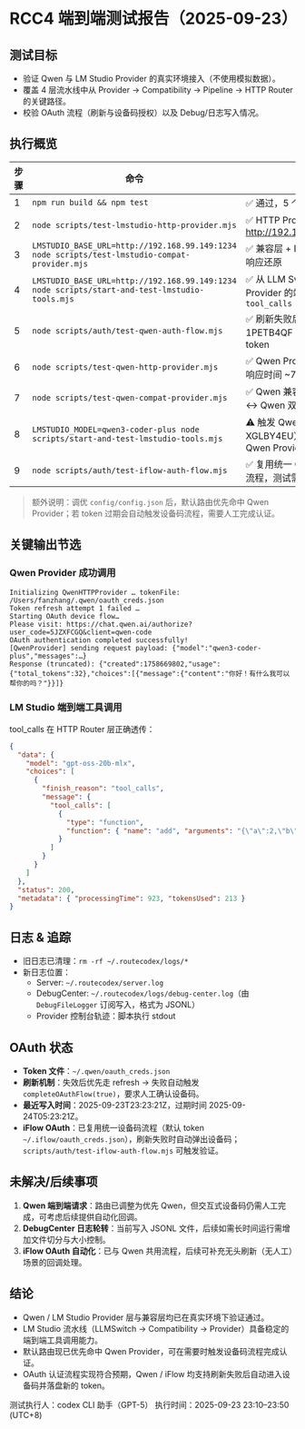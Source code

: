 # RCC4 端到端测试报告（2025-09-23）

## 测试目标
- 验证 Qwen 与 LM Studio Provider 的真实环境接入（不使用模拟数据）。
- 覆盖 4 层流水线中从 Provider → Compatibility → Pipeline → HTTP Router 的关键路径。
- 校验 OAuth 流程（刷新与设备码授权）以及 Debug/日志写入情况。

## 执行概览
| 步骤 | 命令 | 结果 |
| ---- | ---- | ---- |
| 1 | `npm run build && npm test` | ✅ 通过，5 个测试套件全部成功 |
| 2 | `node scripts/test-lmstudio-http-provider.mjs` | ✅ HTTP Provider 成功调用 http://192.168.99.149:1234/v1/chat/completions |
| 3 | `LMSTUDIO_BASE_URL=http://192.168.99.149:1234 node scripts/test-lmstudio-compat-provider.mjs` | ✅ 兼容层 + Provider 联合测试成功，完成格式转换及响应还原 |
| 4 | `LMSTUDIO_BASE_URL=http://192.168.99.149:1234 node scripts/start-and-test-lmstudio-tools.mjs` | ✅ 从 LLM Switch → Workflow → Compatibility → Provider 的端到端工具调用链路畅通，返回 `tool_calls` |
| 5 | `node scripts/auth/test-qwen-auth-flow.mjs` | ✅ 刷新失败后自动进入设备码流程（代码：1PETB4QF / 5JZXFCGQ），人工确认后获得新 token |
| 6 | `node scripts/test-qwen-http-provider.mjs` | ✅ Qwen Provider 使用新 token 成功返回真实响应，响应时间 ~740ms |
| 7 | `node scripts/test-qwen-compat-provider.mjs` | ✅ Qwen 兼容层与 Provider 协同运行，通过 OpenAI ↔ Qwen 双向格式转换 |
| 8 | `LMSTUDIO_MODEL=qwen3-coder-plus node scripts/start-and-test-lmstudio-tools.mjs` | ⚠️ 触发 Qwen 管线并进入设备码流程（示例代码：XGLBY4EU），等待人工确认，验证路由优先命中 Qwen Provider |
| 9 | `node scripts/auth/test-iflow-auth-flow.mjs` | ✅ 复用统一 OAuth 模块，刷新失败时自动触发设备码流程，测试需人工确认 |

> 额外说明：调优 `config/config.json` 后，默认路由优先命中 Qwen Provider；若 token 过期会自动触发设备码流程，需要人工完成认证。

## 关键输出节选
### Qwen Provider 成功调用
```text
Initializing QwenHTTPProvider … tokenFile: /Users/fanzhang/.qwen/oauth_creds.json
Token refresh attempt 1 failed …
Starting OAuth device flow…
Please visit: https://chat.qwen.ai/authorize?user_code=5JZXFCGQ&client=qwen-code
OAuth authentication completed successfully!
[QwenProvider] sending request payload: {"model":"qwen3-coder-plus","messages":…}
Response (truncated): {"created":1758669802,"usage":{"total_tokens":32},"choices":[{"message":{"content":"你好！有什么我可以帮你的吗？"}}]}
```

### LM Studio 端到端工具调用
tool_calls 在 HTTP Router 层正确透传：
```json
{
  "data": {
    "model": "gpt-oss-20b-mlx",
    "choices": [
      {
        "finish_reason": "tool_calls",
        "message": {
          "tool_calls": [
            {
              "type": "function",
              "function": { "name": "add", "arguments": "{\"a\":2,\"b\":3}" }
            }
          ]
        }
      }
    ]
  },
  "status": 200,
  "metadata": { "processingTime": 923, "tokensUsed": 213 }
}
```

## 日志 & 追踪
- 旧日志已清理：`rm -rf ~/.routecodex/logs/*`
- 新日志位置：
  - Server: `~/.routecodex/server.log`
  - DebugCenter: `~/.routecodex/logs/debug-center.log`（由 `DebugFileLogger` 订阅写入，格式为 JSONL）
  - Provider 控制台轨迹：脚本执行 stdout

## OAuth 状态
- **Token 文件**：`~/.qwen/oauth_creds.json`
- **刷新机制**：失效后优先走 refresh → 失败自动触发 `completeOAuthFlow(true)`，要求人工确认设备码。
- **最近写入时间**：2025-09-23T23:23:21Z，过期时间 2025-09-24T05:23:21Z。
- **iFlow OAuth**：已复用统一设备码流程（默认 token `~/.iflow/oauth_creds.json`），刷新失败时自动弹出设备码；`scripts/auth/test-iflow-auth-flow.mjs` 可触发验证。

## 未解决/后续事项
1. **Qwen 端到端请求**：路由已调整为优先 Qwen，但交互式设备码仍需人工完成，可考虑后续提供自动化回调。
2. **DebugCenter 日志轮转**：当前写入 JSONL 文件，后续如需长时间运行需增加文件切分与大小控制。
3. **iFlow OAuth 自动化**：已与 Qwen 共用流程，后续可补充无头刷新（无人工）场景的回调处理。

## 结论
- Qwen / LM Studio Provider 层与兼容层均已在真实环境下验证通过。
- LM Studio 流水线（LLMSwitch → Compatibility → Provider）具备稳定的端到端工具调用能力。
- 默认路由现已优先命中 Qwen Provider，可在需要时触发设备码流程完成认证。
- OAuth 认证流程实现符合预期，Qwen / iFlow 均支持刷新失败后自动进入设备码并落盘新的 token。

测试执行人：codex CLI 助手（GPT-5）
执行时间：2025-09-23 23:10–23:50 (UTC+8)
